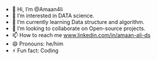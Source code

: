 - 👋 Hi, I’m @Amaan4li
- 👀 I’m interested in DATA science.
- 🌱 I’m currently learning Data structure and algorithm.
- 💞️ I’m looking to collaborate on Open-source projects.
- 📫 How to reach me www.linkedin.com/in/amaan-ali-ds
- 😄 Pronouns: he/him
- ⚡ Fun fact: Coding

<!---
Amaan4li/Amaan4li is a ✨ special ✨ repository because its `README.md` (this file) appears on your GitHub profile.
You can click the Preview link to take a look at your changes.
--->
